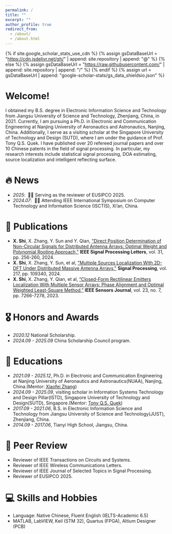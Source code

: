 ```yaml
---
permalink: /
title: ""
excerpt: ""
author_profile: true
redirect_from: 
  - /about/
  - /about.html
---
```


{% if site.google_scholar_stats_use_cdn %}
{% assign gsDataBaseUrl = "https://cdn.jsdelivr.net/gh/" | append: site.repository | append: "@" %}
{% else %}
{% assign gsDataBaseUrl = "https://raw.githubusercontent.com/" | append: site.repository | append: "/" %}
{% endif %}
{% assign url = gsDataBaseUrl | append: "google-scholar-stats/gs_data_shieldsio.json" %}

<span class='anchor' id='about-me'></span>
# Welcome!
I obtained my B.S. degree in Electronic Information Science and Technology from Jiangsu University of Science and Technology, Zhenjiang, China, in 2021. Currently, I am pursuing a Ph.D. in Electronic and Communication Engineering at Nanjing University of Aeronautics and Astronautics, Nanjing, China. Additionally, I serve as a visiting scholar at the Singapore University of Technology and Design (SUTD), where I am under the guidance of Prof. Tony Q.S. Quek. I have published over 20 refereed journal papers and over 10 Chinese patents in the field of signal processing. In particular, my research interests include statistical signal processing, DOA estimating, source localization and intelligent reflecting surface.


# 🔥 News
- *2025*: &nbsp;🎉🎉 Serving as the reviewer of EUSIPCO 2025. 
- *2024.07*: &nbsp;🎉🎉 Attending IEEE International Symposium on Computer Technology and Information Science (ISCTIS), Xi’an, China. 

# 📝 Publications 
- **X. Shi**, X. Zhang, Y. Sun and Y. Qian, ["Direct Position Determination of Non-Circular Signals for Distributed Antenna Arrays: Optimal Weight and Polynomial Rooting Approach,"](https://ieeexplore.ieee.org/abstract/document/10349909) **IEEE Signal Processing Letters**, vol. 31, pp. 256-260, 2024.
- **X. Shi**, X. Zhang, Y. Sun, et al, ["Multiple Sources Localization With 2D-DFT Under Distributed Massive Antenna Arrays,"](https://www.sciencedirect.com/science/article/pii/S0165168423004140) **Signal Processing**, vol. 217, pp. 109340, 2024.
- **X. Shi**, X. Zhang, Y. Qian, et al, [“Closed-Form Rectilinear Emitters Localization With Multiple Sensor Arrays: Phase Alignment and Optimal Weighted Least-Square Method,”](https://ieeexplore.ieee.org/abstract/document/10048681) **IEEE Sensors Journal**, vol. 23, no. 7, pp. 7266-7278, 2023.

# 🎖 Honors and Awards
- *2020.12* National Scholarship. 
- *2024.09 - 2025.09* China Scholarship Council program. 

# 📖 Educations
- *2021.09 - 2025.12*, Ph.D. in Electronic and Communication Engineering at Nanjing University of Aeronautics and Astronautics(NUAA), Nanjing, China.(Mentor: [Xiaofei Zhang](http://cog.nuaa.edu.cn/2017/0224/c989a25157/page.htm))
- *2024.09 - 2025.09*, visiting scholar in Information Systems Technology and Design Pillar(ISTD), Singapore University of Technology and Design(SUTD), Singapore.(Mentor: [Tony Q.S. Quek](https://people.sutd.edu.sg/~tonyquek/))
- *2017.09 - 2021.06*, B.S. in Electronic Information Science and Technology from Jiangsu University of Science and Technology(JUST), Zhenjiang, China.
- *2014.09 - 2017.06*, Tianyi High School, Jiangsu, China. 

# 💬 Peer Review
- Reviewer of IEEE Transactions on Circuits and Systems. 
- Reviewer of IEEE Wireless Communications Letters.
- Reviewer of IEEE Journal of Selected Topics in Signal Processing.
- Reviewer of EUSIPCO 2025. 

# 💻 Skills and Hobbies
- Language: Native Chinese, Fluent English (IELTS-Academic 6.5)
- MATLAB, LabVIEW, Keil (STM 32), Quartus (FPGA), Altium Designer (PCB)
